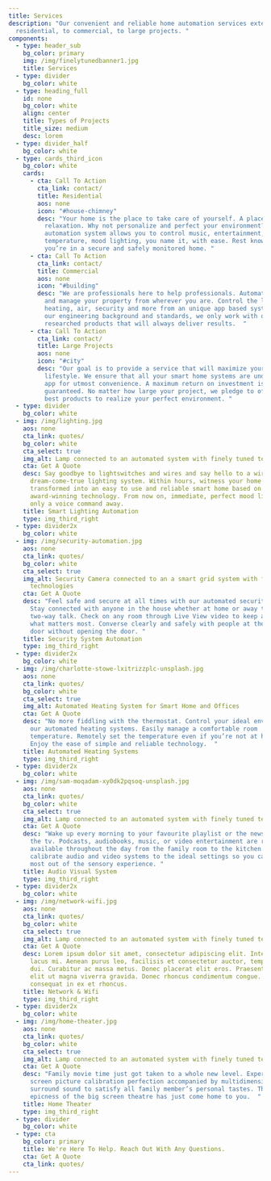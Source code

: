 ```yaml
---
title: Services
description: "Our convenient and reliable home automation services extend from
  residential, to commercial, to large projects. "
components:
  - type: header_sub
    bg_color: primary
    img: /img/finelytunedbanner1.jpg
    title: Services
  - type: divider
    bg_color: white
  - type: heading_full
    id: none
    bg_color: white
    align: center
    title: Types of Projects
    title_size: medium
    desc: lorem
  - type: divider_half
    bg_color: white
  - type: cards_third_icon
    bg_color: white
    cards:
      - cta: Call To Action
        cta_link: contact/
        title: Residential
        aos: none
        icon: "#house-chimney"
        desc: "Your home is the place to take care of yourself. A place for comfort and
          relaxation. Why not personalize and perfect your environment? Our home
          automation system allows you to control music, entertainment,
          temperature, mood lighting, you name it, with ease. Rest knowing
          you’re in a secure and safely monitored home. "
      - cta: Call To Action
        cta_link: contact/
        title: Commercial
        aos: none
        icon: "#building"
        desc: "We are professionals here to help professionals. Automate your building
          and manage your property from wherever you are. Control the lights,
          heating, air, security and more from an unique app based system. Using
          our engineering background and standards, we only work with quality
          researched products that will always deliver results.  "
      - cta: Call To Action
        cta_link: contact/
        title: Large Projects
        aos: none
        icon: "#city"
        desc: "Our goal is to provide a service that will maximize your time and
          lifestyle. We ensure that all your smart home systems are under one
          app for utmost convenience. A maximum return on investment is
          guaranteed. No matter how large your project, we pledge to offer the
          best products to realize your perfect environment. "
  - type: divider
    bg_color: white
  - img: /img/lighting.jpg
    aos: none
    cta_link: quotes/
    bg_color: white
    cta_select: true
    img_alt: Lamp connected to an automated system with finely tuned technologies
    cta: Get A Quote
    desc: Say goodbye to lightswitches and wires and say hello to a wireless
      dream-come-true lighting system. Within hours, witness your home
      transformed into an easy to use and reliable smart home based on
      award-winning technology. From now on, immediate, perfect mood lighting is
      only a voice command away.
    title: Smart Lighting Automation
    type: img_third_right
  - type: divider2x
    bg_color: white
  - img: /img/security-automation.jpg
    aos: none
    cta_link: quotes/
    bg_color: white
    cta_select: true
    img_alt: Security Camera connected to an a smart grid system with finely tuned
      technologies
    cta: Get A Quote
    desc: "Feel safe and secure at all times with our automated security system.
      Stay connected with anyone in the house whether at home or away through
      two-way talk. Check on any room through Live View video to keep an eye on
      what matters most. Converse clearly and safely with people at the front
      door without opening the door. "
    title: Security System Automation
    type: img_third_right
  - type: divider2x
    bg_color: white
  - img: /img/charlotte-stowe-lxitrizzplc-unsplash.jpg
    aos: none
    cta_link: quotes/
    bg_color: white
    cta_select: true
    img_alt: Automated Heating System for Smart Home and Offices
    cta: Get A Quote
    desc: "No more fiddling with the thermostat. Control your ideal environment with
      our automated heating systems. Easily manage a comfortable room
      temperature. Remotely set the temperature even if you’re not at home.
      Enjoy the ease of simple and reliable technology.  "
    title: Automated Heating Systems
    type: img_third_right
  - type: divider2x
    bg_color: white
  - img: /img/sam-moqadam-xy0dk2pqsoq-unsplash.jpg
    aos: none
    cta_link: quotes/
    bg_color: white
    cta_select: true
    img_alt: Lamp connected to an automated system with finely tuned technologies
    cta: Get A Quote
    desc: "Wake up every morning to your favourite playlist or the news channel on
      the tv. Podcasts, audiobooks, music, or video entertainment are readily
      available throughout the day from the family room to the kitchen. We
      calibrate audio and video systems to the ideal settings so you can get the
      most out of the sensory experience. "
    title: Audio Visual System
    type: img_third_right
  - type: divider2x
    bg_color: white
  - img: /img/network-wifi.jpg
    aos: none
    cta_link: quotes/
    bg_color: white
    cta_select: true
    img_alt: Lamp connected to an automated system with finely tuned technologies
    cta: Get A Quote
    desc: Lorem ipsum dolor sit amet, consectetur adipiscing elit. Integer dapibus
      lacus mi. Aenean purus leo, facilisis et consectetur auctor, tempus id
      dui. Curabitur ac massa metus. Donec placerat elit eros. Praesent tempor
      elit ut magna viverra gravida. Donec rhoncus condimentum congue. Vivamus
      consequat in ex et rhoncus.
    title: Network & Wifi
    type: img_third_right
  - type: divider2x
    bg_color: white
  - img: /img/home-theater.jpg
    aos: none
    cta_link: quotes/
    bg_color: white
    cta_select: true
    img_alt: Lamp connected to an automated system with finely tuned technologies
    cta: Get A Quote
    desc: "Family movie time just got taken to a whole new level. Experience big
      screen picture calibration perfection accompanied by multidimensional
      surround sound to satisfy all family member’s personal tastes. The
      epicness of the big screen theatre has just come home to you.  "
    title: Home Theater
    type: img_third_right
  - type: divider
    bg_color: white
  - type: cta
    bg_color: primary
    title: We're Here To Help. Reach Out With Any Questions.
    cta: Get A Quote
    cta_link: quotes/
---
```


